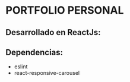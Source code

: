 # PORTFOLIO PERSONAL

## Desarrollado en ReactJs:

## Dependencias:

- eslint
- react-responsive-carousel
